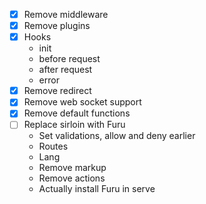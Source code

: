 * [x] Remove middleware
* [x] Remove plugins
* [x] Hooks
  - init
  - before request
  - after request
  - error
* [x] Remove redirect
* [x] Remove web socket support
* [x] Remove default functions
* [ ] Replace sirloin with Furu
  - Set validations, allow and deny earlier
  - Routes
  - Lang
  - Remove markup
  - Remove actions
  - Actually install Furu in serve
